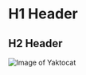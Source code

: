 # <h1>H1 Header
## <h2>H2 Header
<img src="https://octodex.github.com/images/yaktocat.png" alt="Image of Yaktocat">
